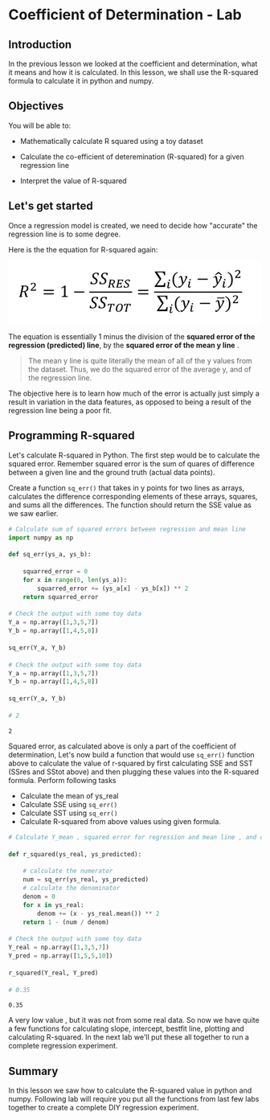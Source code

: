 
# Coefficient of Determination - Lab

## Introduction

In the previous lesson we looked at the coefficient and determination, what it means and how it is calculated. In this lesson, we shall use the R-squared formula to calculate it in python and numpy. 

## Objectives

You will be able to:

* Mathematically calculate R squared using a toy dataset

* Calculate the co-efficient of deteremination (R-squared) for a given regression line

* Interpret the value of R-squared


## Let's get started

Once a regression model is created, we need to decide how "accurate" the regression line is to some degree. 


Here is the the equation for R-squared again: 

![](rs1.png)

The equation is essentially 1 minus the division of the **squared error of the regression (predicted) line**, by the **squared error of the mean y line**
. 
>The mean y line is quite literally the mean of all of the y values from the dataset. Thus, we do the squared error of the average y, and of the regression line. 

The objective here is to learn how much of the error is actually just simply a result in variation in the data features, as opposed to being a result of the regression line being a poor fit.

## Programming R-squared

Let's calculate R-squared in Python. The first step would be to calculate the squared error. Remember squared error is the sum of quares of difference between a given line and the ground truth (actual data points).

Create a function `sq_err()` that takes in y points for two lines as arrays, calculates the difference corresponding elements of these arrays, squares, and sums all the differences. The function should return the SSE value as we saw earlier.


```python
# Calculate sum of squared errors between regression and mean line 
import numpy as np

def sq_err(ys_a, ys_b):
        
    squarred_error = 0
    for x in range(0, len(ys_a)):
        squarred_error += (ys_a[x] - ys_b[x]) ** 2
    return squarred_error

# Check the output with some toy data
Y_a = np.array([1,3,5,7])
Y_b = np.array([1,4,5,8])

sq_err(Y_a, Y_b)

# Check the output with some toy data
Y_a = np.array([1,3,5,7])
Y_b = np.array([1,4,5,8])

sq_err(Y_a, Y_b)

# 2
```




    2



Squared error, as calculated above is only a part of the coefficient of determination, Let's now build a function that would use `sq_err()` function above to calculate the value of r-squared by first calculating SSE and SST (SSres and SStot above) and then plugging these values into the R-squared formula. Perform following tasks
* Calculate the mean of ys_real
* Calculate SSE using `sq_err()`
* Calculate SST using `sq_err()`
* Calculate R-squared from above values using given formula. 



```python
# Calculate Y_mean , squared error for regression and mean line , and calculate r-squared

def r_squared(ys_real, ys_predicted):
    
    # calculate the numerator
    num = sq_err(ys_real, ys_predicted)
    # calculate the denominator
    denom = 0
    for x in ys_real:
        denom += (x - ys_real.mean()) ** 2
    return 1 - (num / denom)

# Check the output with some toy data
Y_real = np.array([1,3,5,7])
Y_pred = np.array([1,5,5,10])

r_squared(Y_real, Y_pred)

# 0.35
```




    0.35



A very low value , but it was not from some real data. So now we have quite a few functions for calculating slope, intercept, bestfit line, plotting and calculating R-squared. In the next lab we'll put these all together to run a complete regression experiment.

## Summary
In this lesson we saw how to calculate the R-squared value in python and numpy. Following lab will require you put all the functions from last few labs together to create a complete DIY regression experiment. 
